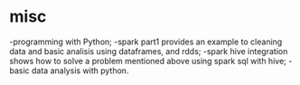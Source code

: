 # misc
-programming with Python; 
-spark part1 provides an example to cleaning data and basic analisis using dataframes, and rdds;
-spark hive integration shows how to solve a problem mentioned above using spark sql with hive;
-basic data analysis with python.
